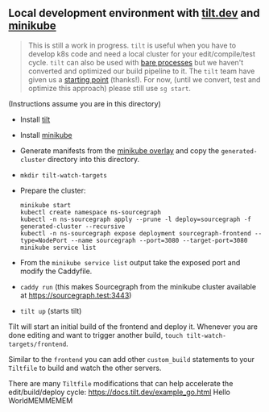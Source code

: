 ## Local development environment with [tilt.dev](https://tilt.dev) and [minikube](https://kubernetes.io/docs/tasks/tools/install-minikube/)

> This is still a work in progress. `tilt` is useful when you have to develop k8s code and need a local cluster for your edit/compile/test cycle.
> `tilt` can also be used with [bare processes](https://blog.tilt.dev/2020/02/12/local-dev.html) but we haven't converted and optimized our build
> pipeline to it. The `tilt` team have given us a [starting point](https://github.com/windmilleng/sourcegraph/blob/master/Tiltfile) (thanks!).
> For now, (until we convert, test and optimize this approach) please still use `sg start`.

(Instructions assume you are in this directory)

- Install [tilt](https://docs.tilt.dev/install.html)
- Install [minikube](https://kubernetes.io/docs/tasks/tools/install-minikube/)
- Generate manifests from the [minikube overlay](https://github.com/sourcegraph/deploy-sourcegraph/blob/master/overlays/minikube) and copy the `generated-cluster` directory into this directory.
- `mkdir tilt-watch-targets`
- Prepare the cluster:

  ```shell
  minikube start
  kubectl create namespace ns-sourcegraph
  kubectl -n ns-sourcegraph apply --prune -l deploy=sourcegraph -f generated-cluster --recursive
  kubectl -n ns-sourcegraph expose deployment sourcegraph-frontend --type=NodePort --name sourcegraph --port=3080 --target-port=3080
  minikube service list
  ```

- From the `minikube service list` output take the exposed port and modify the Caddyfile.
- `caddy run` (this makes Sourcegraph from the minikube cluster available at https://sourcegraph.test:3443)
- `tilt up` (starts tilt)

Tilt will start an initial build of the frontend and deploy it. Whenever you are done editing and want to trigger another build, `touch tilt-watch-targets/frontend`.

Similar to the `frontend` you can add other `custom_build` statements to your `Tiltfile` to build and watch the other servers.

There are many `Tiltfile` modifications that can help accelerate the edit/build/deploy cycle: https://docs.tilt.dev/example_go.html
Hello WorldMEMMEMEM
